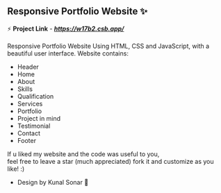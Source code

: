 ## Responsive Portfolio Website ✨

⚡ **Project Link** - ***https://w17b2.csb.app/*** <br><br>
Responsive Portfolio Website Using HTML, CSS and JavaScript, with a beautiful user interface. 
Website contains: 
- Header 
- Home
- About
- Skills
- Qualification
- Services
- Portfolio
- Project in mind
- Testimonial
- Contact
- Footer 

If u liked my website and the code was useful to you, <br>
feel free to leave a star (much appreciated) fork it and customize as you like! :)

- Design by Kunal Sonar 🙌
